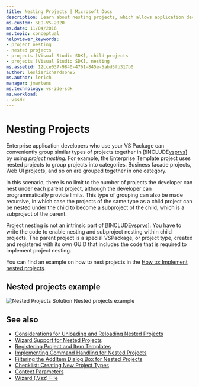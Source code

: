 ```yaml
---
title: Nesting Projects | Microsoft Docs
description: Learn about nesting projects, which allows application developers who use your VSPackage to group similar types of projects together in Visual Studio.
ms.custom: SEO-VS-2020
ms.date: 11/04/2016
ms.topic: conceptual
helpviewer_keywords:
- project nesting
- nested projects
- projects [Visual Studio SDK], child projects
- projects [Visual Studio SDK], nesting
ms.assetid: 12cce037-9840-4761-845e-5abd5fb317b0
author: leslierichardson95
ms.author: lerich
manager: jmartens
ms.technology: vs-ide-sdk
ms.workload:
- vssdk
---
```

# Nesting Projects
Enterprise application developers who use your VS Package can conveniently group similar types of projects together in [!INCLUDE[vsprvs](../../code-quality/includes/vsprvs_md.md)] by using *project nesting*. For example, the Enterprise Template project uses nested projects to group projects into categories. Business facade projects, Web UI projects, and so on are grouped together in one category.

 In this scenario, there is no limit to the number of projects the developer can nest under each parent project, although the developer can programmatically provide limits. This type of grouping can also be made recursive, in which case the projects of the same type as a child project can be nested under the child to become a subproject of the child, which is a subproject of the parent.

 Project nesting is not an intrinsic part of [!INCLUDE[vsprvs](../../code-quality/includes/vsprvs_md.md)]. You have to write the code to enable nesting and subproject nesting within child projects. The parent project is a special VSPackage, or project type, created and registered with its own GUID that includes the code that is required to implement project nesting.

 You can find an example on how to nest projects in the [How to: Implement nested projects](../../extensibility/internals/how-to-implement-nested-projects.md).

## Nested projects example
 ![Nested Projects Solution](../../extensibility/internals/media/vsnestedprojects.gif "vsNestedProjects")
Nested projects example

## See also
- [Considerations for Unloading and Reloading Nested Projects](../../extensibility/internals/considerations-for-unloading-and-reloading-nested-projects.md)
- [Wizard Support for Nested Projects](../../extensibility/internals/wizard-support-for-nested-projects.md)
- [Registering Project and Item Templates](../../extensibility/internals/registering-project-and-item-templates.md)
- [Implementing Command Handling for Nested Projects](../../extensibility/internals/implementing-command-handling-for-nested-projects.md)
- [Filtering the AddItem Dialog Box for Nested Projects](../../extensibility/internals/filtering-the-additem-dialog-box-for-nested-projects.md)
- [Checklist: Creating New Project Types](../../extensibility/internals/checklist-creating-new-project-types.md)
- [Context Parameters](../../extensibility/internals/context-parameters.md)
- [Wizard (.Vsz) File](../../extensibility/internals/wizard-dot-vsz-file.md)
